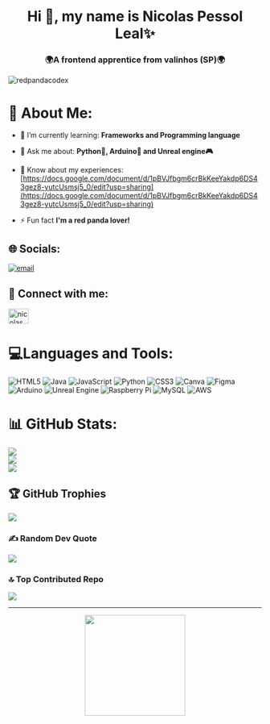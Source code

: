 <h1 align="center">Hi 👋, my name is Nicolas Pessol Leal✨</h1>
<h3 align="center">🌍A frontend apprentice from valinhos (SP)🌍</h3>

<p align="left"> <img src="https://komarev.com/ghpvc/?username=redpandacodex&label=Profile%20views&color=FF5C00&style=flat" alt="redpandacodex" /> </p>

# 💫 About Me:

- 🌱 I’m currently learning: **Frameworks and Programming language**

- 💬 Ask me about: **Python🐍, Arduino🤖 and Unreal engine🎮**

- 📄 Know about my experiences: [https://docs.google.com/document/d/1pBVJfbgm6crBkKeeYakdp6DS43gez8-yutcUsmsj5_0/edit?usp=sharing](https://docs.google.com/document/d/1pBVJfbgm6crBkKeeYakdp6DS43gez8-yutcUsmsj5_0/edit?usp=sharing)

- ⚡ Fun fact **I'm a red panda lover!**

## 🌐 Socials:
[![email](https://img.shields.io/badge/Email-D14836?logo=gmail&logoColor=white)](mailto:nicolasadrianpessol@gmail.com) 

## 🤝 Connect with me:
<a href="https://www.linkedin.com/in/nicolas-adrian-pessol-leal-854439270/" target="blank"><img align="center" src="https://raw.githubusercontent.com/rahuldkjain/github-profile-readme-generator/master/src/images/icons/Social/linked-in-alt.svg" alt="nicolas adrian pessol leal" height="30" width="40" /></a>

# 💻Languages and Tools:
![HTML5](https://img.shields.io/badge/html5-%23E34F26.svg?style=for-the-badge&logo=html5&logoColor=white) ![Java](https://img.shields.io/badge/java-%23ED8B00.svg?style=for-the-badge&logo=openjdk&logoColor=white) ![JavaScript](https://img.shields.io/badge/javascript-%23323330.svg?style=for-the-badge&logo=javascript&logoColor=%23F7DF1E) ![Python](https://img.shields.io/badge/python-3670A0?style=for-the-badge&logo=python&logoColor=ffdd54) ![CSS3](https://img.shields.io/badge/css3-%231572B6.svg?style=for-the-badge&logo=css3&logoColor=white) ![Canva](https://img.shields.io/badge/Canva-%2300C4CC.svg?style=for-the-badge&logo=Canva&logoColor=white) ![Figma](https://img.shields.io/badge/figma-%23F24E1E.svg?style=for-the-badge&logo=figma&logoColor=white) ![Arduino](https://img.shields.io/badge/-Arduino-00979D?style=for-the-badge&logo=Arduino&logoColor=white) ![Unreal Engine](https://img.shields.io/badge/unrealengine-%23313131.svg?style=for-the-badge&logo=unrealengine&logoColor=white) ![Raspberry Pi](https://img.shields.io/badge/-Raspberry_Pi-C51A4A?style=for-the-badge&logo=Raspberry-Pi) ![MySQL](https://img.shields.io/badge/mysql-4479A1.svg?style=for-the-badge&logo=mysql&logoColor=white) ![AWS](https://img.shields.io/badge/AWS-%23FF9900.svg?style=for-the-badge&logo=amazon-aws&logoColor=white)

# 📊 GitHub Stats:
![](https://github-readme-stats.vercel.app/api?username=RedPandaCodex&theme=great-gatsby&hide_border=false&include_all_commits=true&count_private=true)<br/>
![](https://nirzak-streak-stats.vercel.app/?user=RedPandaCodex&theme=great-gatsby&hide_border=false)<br/>
![](https://github-readme-stats.vercel.app/api/top-langs/?username=RedPandaCodex&theme=great-gatsby&hide_border=false&include_all_commits=true&count_private=true&layout=compact)

## 🏆 GitHub Trophies
![](https://github-profile-trophy.vercel.app/?username=RedPandaCodex&theme=radical&no-frame=false&no-bg=false&margin-w=4)

### ✍️ Random Dev Quote
![](https://quotes-github-readme.vercel.app/api?type=horizontal&theme=radical)

### 🔝 Top Contributed Repo
![](https://github-contributor-stats.vercel.app/api?username=RedPandaCodex&limit=5&theme=synthwave&combine_all_yearly_contributions=true)

---
<div align="center">
  <img height="200" src="https://usagif.com/wp-content/uploads/2022/4hv9xm/red-panda-44.gif"  />
</div>

###

